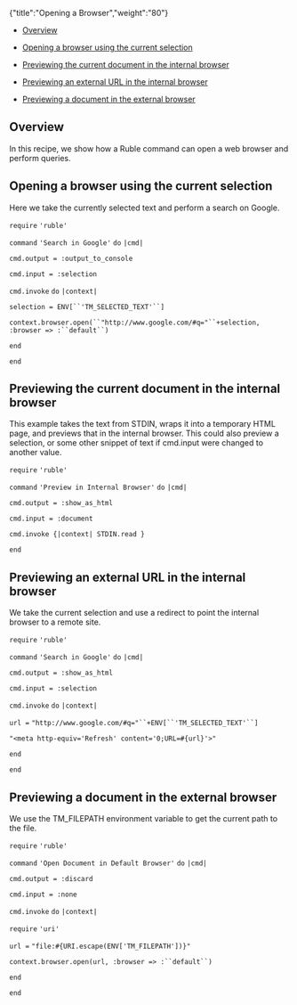 {"title":"Opening a Browser","weight":"80"}

* [Overview](#Overview)

* [Opening a browser using the current selection](#Openingabrowserusingthecurrentselection)

* [Previewing the current document in the internal browser](#Previewingthecurrentdocumentintheinternalbrowser)

* [Previewing an external URL in the internal browser](#PreviewinganexternalURLintheinternalbrowser)

* [Previewing a document in the external browser](#Previewingadocumentintheexternalbrowser)


## Overview

In this recipe, we show how a Ruble command can open a web browser and perform queries.

## Opening a browser using the current selection

Here we take the currently selected text and perform a search on Google.

`require` `'ruble'`

`command` `'Search in Google'`  `do` `|cmd|`

`cmd.output = :output_to_console`

`cmd.input = :selection`

`cmd.invoke` `do` `|context|`

`selection = ENV[``'TM_SELECTED_TEXT'``]`

`context.browser.open(``"http://www.google.com/#q="``+selection, :browser => :``default``)`

`end`

`end`

## Previewing the current document in the internal browser

This example takes the text from STDIN, wraps it into a temporary HTML page, and previews that in the internal browser. This could also preview a selection, or some other snippet of text if cmd.input were changed to another value.

`require` `'ruble'`

`command` `'Preview in Internal Browser'`  `do` `|cmd|`

`cmd.output = :show_as_html`

`cmd.input = :document`

`cmd.invoke {|context| STDIN.read }`

`end`

## Previewing an external URL in the internal browser

We take the current selection and use a redirect to point the internal browser to a remote site.

`require` `'ruble'`

`command` `'Search in Google'`  `do` `|cmd|`

`cmd.output = :show_as_html`

`cmd.input = :selection`

`cmd.invoke` `do` `|context|`

`url =` `"http://www.google.com/#q="``+ENV[``'TM_SELECTED_TEXT'``]`

`"<meta http-equiv='Refresh' content='0;URL=#{url}'>"`

`end`

`end`

## Previewing a document in the external browser

We use the TM\_FILEPATH environment variable to get the current path to the file.

`require` `'ruble'`

`command` `'Open Document in Default Browser'`  `do` `|cmd|`

`cmd.output = :discard`

`cmd.input = :none`

`cmd.invoke` `do` `|context|`

`require` `'uri'`

`url =` `"file:#{URI.escape(ENV['TM_FILEPATH'])}"`

`context.browser.open(url, :browser => :``default``)`

`end`

`end`
